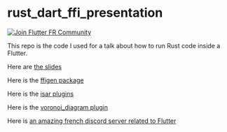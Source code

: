 # rust_dart_ffi_presentation

[![Join Flutter FR Community](https://dcbadge.vercel.app/api/server/BCqyRcQ2ns?style=flat)](https://discord.gg/BCqyRcQ2ns)

This repo is the code I used for a talk about how to run Rust code inside a Flutter.

Here are [the slides](https://www.canva.com/design/DAFRwP9Muxs/i7ssxjsKTC27xJFnfQVgUA/edit?utm_content=DAFRwP9Muxs&utm_campaign=designshare&utm_medium=link2&utm_source=sharebutton)

Here is the [ffigen package](https://pub.dev/packages/ffigen)

Here is the [isar plugins](https://pub.dev/packages/isar)

Here is the [voronoi_diagram plugin](https://pub.dev/packages/voronoi_diagram)

Here is [an amazing french discord server related to Flutter](https://discord.gg/BCqyRcQ2ns)
